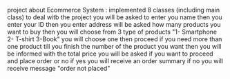 project about Ecommerce System :
implemented 8 classes (including main class)
to deal witb the project you will be asked to enter you name 
then you enter your ID 
then you enter address
will be asked how many products you want to buy 
then you will choose from 3 type of products "1- Smartphone 2- T-shirt 3-Book"
you will choose one then proceed if you need more than one product 
till you finish the number of the product you want 
then you will be informed with the total price
you will be asked if you want to proceed and place order or no 
if yes you will receive an order summary 
if no you will receive message "order not placed"
